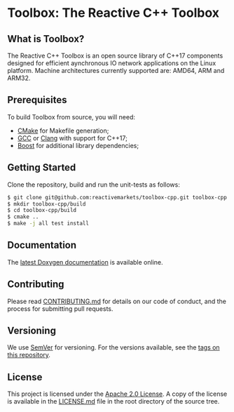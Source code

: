 # Toolbox: The Reactive C++ Toolbox

## What is Toolbox?

The Reactive C++ Toolbox is an open source library of C++17 components designed for efficient
aynchronous IO network applications on the Linux platform. Machine architectures currently supported
are: AMD64, ARM and ARM32.

## Prerequisites

To build Toolbox from source, you will need:

- [CMake](http://www.cmake.org/) for Makefile generation;
- [GCC](http://gcc.gnu.org/) or [Clang](http://clang.llvm.org/) with support for C++17;
- [Boost](http://www.boost.org/) for additional library dependencies;

## Getting Started

Clone the repository, build and run the unit-tests as follows:

```bash
$ git clone git@github.com:reactivemarkets/toolbox-cpp.git toolbox-cpp
$ mkdir toolbox-cpp/build
$ cd toolbox-cpp/build
$ cmake ..
$ make -j all test install
```

## Documentation

The [latest Doxygen documentation](https://doc.toolbox.reactivemarkets.com) is available online.

## Contributing

Please read [CONTRIBUTING.md](CONTRIBUTING.md) for details on our code of conduct, and the process
for submitting pull requests.

## Versioning

We use [SemVer](https://semver.org/) for versioning. For the versions available, see the [tags on
this repository](https://github.com/reactivemarkets/toolbox-cpp/tags).

## License

This project is licensed under the [Apache 2.0
License](https://www.apache.org/licenses/LICENSE-2.0). A copy of the license is available in the
[LICENSE.md](LICENSE.md) file in the root directory of the source tree.

